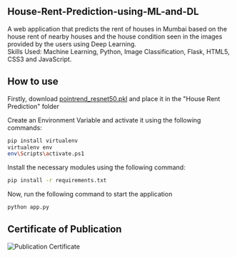 ## House-Rent-Prediction-using-ML-and-DL
A web application that predicts the rent of houses in Mumbai based on the house rent of nearby houses and  the house condition seen in the images provided by the users using Deep Learning. <br>
Skills Used: Machine Learning, Python, Image Classification, Flask, HTML5, CSS3 and JavaScript.

## How to use
Firstly, download [pointrend_resnet50.pkl](https://github.com/ayoolaolafenwa/PixelLib/releases/download/0.2.0/pointrend_resnet50.pkl) and place it in the "House Rent Prediction" folder<be>

Create an Environment Variable and activate it using the following commands:
```bash
pip install virtualenv
virtualenv env
env\Scripts\activate.ps1
```
Install the necessary modules using the following command:
```bash
pip install -r requirements.txt
```
Now, run the following command to start the application
```bash
python app.py
```

## Certificate of Publication
![Publication Certificate]([https://github.com/Bhavik1603/House-Rent-Prediction-using-ML-and-DL/blob/main/Certificate%20of%20Publication.png](https://github.com/Aeshna0204/House-Rent-Prediction-System-using-ML-and-DL/blob/main/Certificate%20of%20publication.png)https://github.com/Aeshna0204/House-Rent-Prediction-System-using-ML-and-DL/blob/main/Certificate%20of%20publication.png)
